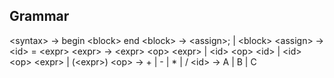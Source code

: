 ## Grammar
&lt;syntax&gt; -> begin &lt;block&gt; end
&lt;block&gt; -> &lt;assign&gt;; | &lt;block&gt;
&lt;assign&gt; -> &lt;id&gt; = &lt;expr&gt;
&lt;expr&gt; -> &lt;expr&gt; &lt;op&gt; &lt;expr&gt; | &lt;id&gt; &lt;op&gt; &lt;id&gt; | &lt;id&gt; &lt;op&gt; &lt;expr&gt; | (&lt;expr&gt;)
&lt;op&gt; -> + | - | * | /
&lt;id&gt; -> A | B | C